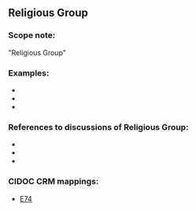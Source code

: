 
## Religious Group 

###  Scope note: 
"Religious Group" 

### Examples: 

* 
* 
* 

### References to discussions of Religious Group:

* 

* 

* 

### CIDOC CRM mappings: 

* [E74](http://www.cidoc-crm.org/Entity/e74-group/version-6.2.2)



